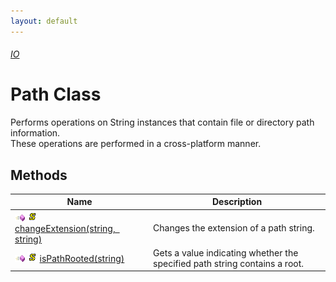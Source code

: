 ```yaml
---
layout: default
---
```


###### [IO](index.md)

# Path Class

Performs operations on String instances that contain file or directory path information.  
These operations are performed in a cross-platform manner.

## Methods

| Name                                                                                                                                                                       | Description                                                                |
|----------------------------------------------------------------------------------------------------------------------------------------------------------------------------|----------------------------------------------------------------------------|
| ![Public method](./assets/images/pubmethod.jpg "Public method") ![Static](./assets/images/static.jpg "Static") [changeExtension(string, string)](Path/change-extension.md) | Changes the extension of a path string.                                    |
| ![Public method](./assets/images/pubmethod.jpg "Public method") ![Static](./assets/images/static.jpg "Static") [isPathRooted(string)](Path/is-path-rooted.md)              | Gets a value indicating whether the specified path string contains a root. |
